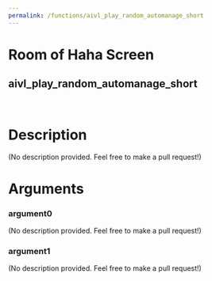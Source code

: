 ```yaml
---
permalink: /functions/aivl_play_random_automanage_short
---
```

# Room of Haha Screen  
## aivl_play_random_automanage_short  
&nbsp;  
# Description  
(No description provided. Feel free to make a pull request!) 
&nbsp;  
# Arguments
### argument0
(No description provided. Feel free to make a pull request!)
&nbsp;  
### argument1
(No description provided. Feel free to make a pull request!)
&nbsp;  


